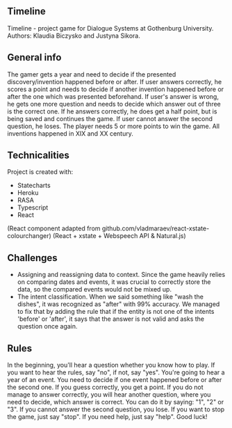 ## Timeline
Timeline - project game for Dialogue Systems at Gothenburg University.
Authors: Klaudia Biczysko and Justyna Sikora.


## General info
The gamer gets a year and need to decide if the presented discovery/invention happened before or after.
If user answers correctly, he scores a point and needs to decide if another invention happened before or after the one which was presented beforehand.
If user's answer is wrong, he gets one more question and needs to decide which answer
out of three is the correct one.
If he answers correctly, he does get a half point, but is being saved and continues the game. If user cannot answer the second question, he loses. 
The player needs 5 or more points to win the game.
All inventions happened in XIX and XX century.

## Technicalities
Project is created with:
* Statecharts
* Heroku
* RASA
* Typescript
* React

(React component adapted from github.com/vladmaraev/react-xstate-colourchanger)
(React + xstate + Webspeech API & Natural.js)

## Challenges
* Assigning and reassigning data to context.
Since the game heavily relies on comparing dates and events, it was crucial to correctly store the data, so the compared events would not be mixed up.
* The intent classification.
When we said something like "wash the dishes", it was recognized as "after" with 99% accuracy. We managed to fix that by adding the rule that if the entity is not one of the intents 'before' or 'after', it says that the answer is not valid and asks the question once again.

## Rules
In the beginning, you'll hear a question whether you know how to play. If you want to hear the rules, say "no", if not, say "yes".
You're going to hear a year of an event. You need to decide if one event happened before or after the second one. If you guess correctly, you get a point. If you do not manage to answer correctly, you will hear another question, where you
need to decide, which answer is correct. You can do it by saying: "1", "2" or "3". If you cannot answer the second question, you lose. 
If you want to stop the game, just say "stop". If you need help, just say "help".
Good luck!

